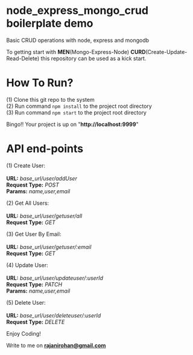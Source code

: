 # node_express_mongo_crud boilerplate demo 
Basic CRUD operations with node, express and mongodb

To getting start with **MEN**(Mongo-Express-Node) **CURD**(Create-Update-Read-Delete) this repository can be used as a kick start. 

# How To Run?

(1) Clone this git repo to the system<br />
(2) Run command `npm install` to the project root directory<br />
(3) Run command `npm start` to the project root directory<br />

Bingo!! Your project is up on "**http://localhost:9999**"

# API end-points

(1) Create User:<br /><br />
    **URL:** *base_url/user/addUser*<br />
    **Request Type:** *POST*<br />
    **Params:** *name,user,email*<br />

(2) Get All Users:<br /><br />
    **URL:** *base_url/user/getuser/all*<br />
    **Request Type:** *GET*<br />

(3) Get User By Email:<br /><br />
    **URL:** *base_url/user/getuser/:email* <br />
    **Request Type:** *GET* <br />

(4) Update User:<br /><br />
    **URL:** *base_url/user/updateuser/:userId* <br />
    **Request Type:** *PATCH* <br />
    **Params:** *name,user,email* <br />

(5) Delete User: <br /><br />
    **URL:** *base_url/user/deleteuser/:userId* <br />
    **Request Type:** *DELETE* <br />

Enjoy Coding!

Write to me on **rajanirohan@gmail.com**   